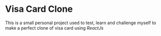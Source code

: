 # Visa Card Clone
This is a small personal project used to test, learn and challenge myself to make a perfect clone of visa card using *ReactJs*

